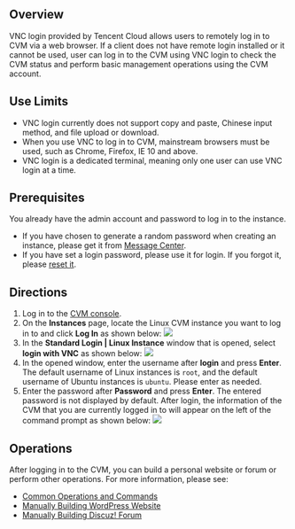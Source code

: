 ## Overview

VNC login provided by Tencent Cloud allows users to remotely log in to CVM via a web browser. If a client does not have remote login installed or it cannot be used, user can log in to the CVM using VNC login to check the CVM status and perform basic management operations using the CVM account.


## Use Limits

- VNC login currently does not support copy and paste, Chinese input method, and file upload or download.
- When you use VNC to log in to CVM, mainstream browsers must be used, such as Chrome, Firefox, IE 10 and above.
- VNC login is a dedicated terminal, meaning only one user can use VNC login at a time.

## Prerequisites
You already have the admin account and password to log in to the instance.
- If you have chosen to generate a random password when creating an instance, please get it from [Message Center](https://console.cloud.tencent.com/message).
- If you have set a login password, please use it for login. If you forgot it, please [reset it](https://intl.cloud.tencent.com/document/product/213/16566).


## Directions

1. Log in to the [CVM console](https://console.cloud.tencent.com/cvm/index).
2. On the **Instances** page, locate the Linux CVM instance you want to log in to and click **Log In** as shown below:
![](https://main.qcloudimg.com/raw/a4cc736f2dc7f13bf39756b8e39532d4.png)
3. In the **Standard Login | Linux Instance** window that is opened, select **login with VNC** as shown below:
![](https://main.qcloudimg.com/raw/1bd4877abc15d06adb8c54fc7ed1318e.png)
4. In the opened window, enter the username after **login** and press **Enter**.
The default username of Linux instances is `root`, and the default username of Ubuntu instances is `ubuntu`. Please enter as needed.
5. Enter the password after **Password** and press **Enter**.
The entered password is not displayed by default. After login, the information of the CVM that you are currently logged in to will appear on the left of the command prompt as shown below:
![](https://main.qcloudimg.com/raw/03a8492f66e8342221858709b6068669.png)


## Operations


After logging in to the CVM, you can build a personal website or forum or perform other operations. For more information, please see:
- [Common Operations and Commands](https://intl.cloud.tencent.com/document/product/213/2150) 
- [Manually Building WordPress Website](https://intl.cloud.tencent.com/zh/document/product/213/8044)
- [Manually Building Discuz! Forum](https://intl.cloud.tencent.com/zh/document/product/213/8043)

